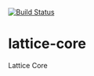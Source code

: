 [![Build Status](https://travis-ci.com/markmcsherry/lattice-core.svg?branch=main)](https://travis-ci.com/markmcsherry/lattice-core)


# lattice-core
Lattice Core


<!-- todo: add in tech stack -->